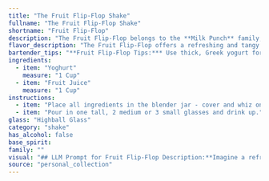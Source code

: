 ```yaml
---
title: "The Fruit Flip-Flop Shake"
fullname: "The Fruit Flip-Flop Shake"
shortname: "Fruit Flip-Flop"
description: "The Fruit Flip-Flop belongs to the **Milk Punch** family, a historical cocktail category dating back to the 18th century. These drinks, often made with milk or cream, were popular for their refreshing and palate-cleansing qualities.  "
flavor_description: "The Fruit Flip-Flop offers a refreshing and tangy experience. The smooth, creamy yogurt base balances the sweet and bright fruit juice, creating a harmonious blend. The drink boasts a delicate sweetness with a subtle tartness from the yogurt, leaving a clean and invigorating finish. This cocktail is ideal for those seeking a light and flavorful beverage, perfect for warm weather. "
bartender_tips: "**Fruit Flip-Flop Tips:*** Use thick, Greek yogurt for a creamy texture.* Blend the fruit juice and yogurt thoroughly for a smooth consistency.* Adjust the sweetness by adding a touch of honey or simple syrup to your liking.* Experiment with different fruits for a variety of flavor profiles.* Garnish with fresh fruit slices or a sprig of mint for an elegant touch. "
ingredients:
  - item: "Yoghurt"
    measure: "1 Cup"
  - item: "Fruit Juice"
    measure: "1 Cup"
instructions:
  - item: "Place all ingredients in the blender jar - cover and whiz on medium speed until well blended."
  - item: "Pour in one tall, 2 medium or 3 small glasses and drink up."
glass: "Highball Glass"
category: "shake"
has_alcohol: false
base_spirit:
family: ""
visual: "## LLM Prompt for Fruit Flip-Flop Description:**Imagine a refreshing cocktail named Fruit Flip-Flop made with creamy yoghurt and tangy fruit juice. Describe the appearance of this drink, considering:*** **Color:** What vibrant shades of color does the fruit juice bring to the cocktail? Does the yoghurt add a creamy white layer or blend seamlessly? * **Texture:** Is the drink smooth and creamy, or does it have a thicker, layered texture? Are there any visible bits of fruit pulp or yogurt?* **Garnish:**  What type of garnish would best compliment the flavors of the drink? Think of fruit slices, herbs, or edible flowers. * **Glassware:** Would this cocktail best be served in a tall glass, a coupe, or something else entirely? How does the glassware influence the presentation?**Provide a detailed and descriptive answer that paints a picture of this refreshing drink.** "
source: "personal_collection"
---
```


